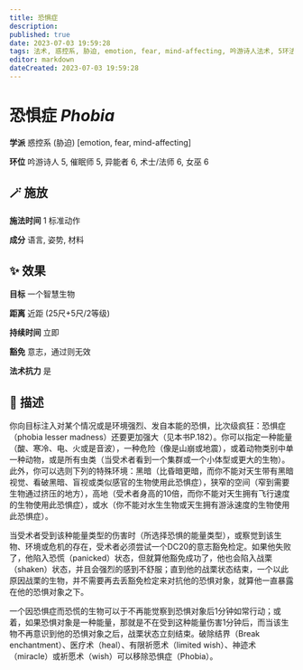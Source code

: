 ```yaml
---
title: 恐惧症
description: 
published: true
date: 2023-07-03 19:59:28
tags: 法术, 惑控系, 胁迫, emotion, fear, mind-affecting, 吟游诗人法术, 5环法术, 催眠师法术, 异能者法术, 6环法术, 术士/法师法术, 女巫法术
editor: markdown
dateCreated: 2023-07-03 19:59:28
---
```


# **恐惧症** *Phobia*

**学派** 惑控系 (胁迫) \[emotion, fear, mind-affecting\] 

**环位** 吟游诗人 5, 催眠师 5, 异能者 6, 术士/法师 6, 女巫 6

## 🪄 施放

**施法时间** 1 标准动作

**成分** 语言, 姿势, 材料

## ✨ 效果 

**目标** 一个智慧生物 

**距离** 近距 (25尺+5尺/2等级)  

**持续时间** 立即 

**豁免** 意志，通过则无效

**法术抗力** 是

## 📖 描述

你向目标注入对某个情况或是环境强烈、发自本能的恐惧，比次级疯狂：恐惧症（phobia lesser madness）还要更加强大（见本书P.182）。你可以指定一种能量（酸、寒冷、电、火或是音波），一种危险（像是山崩或地震），或着动物类别中单一种动物，或是所有虫类（当受术者看到一个集群或一个小体型或更大的生物）。此外，你可以选则下列的特殊环境：黑暗（比昏暗更暗，而你不能对天生带有黑暗视觉、看破黑暗、盲视或类似感官的生物使用此恐惧症），狭窄的空间（窄到需要生物通过挤压的地方），高地（受术者身高的10倍，而你不能对天生拥有飞行速度的生物使用此恐惧症），或水（你不能对水生生物或天生拥有游泳速度的生物使用此恐惧症）。

当受术者受到该种能量类型的伤害时（所选择恐惧的能量类型），或察觉到该生物、环境或危机的存在，受术者必须尝试一个DC20的意志豁免检定。如果他失败了，他陷入恐慌（panicked）状态，但就算他豁免成功了，他也会陷入战栗（shaken）状态，并且会强烈的感到不舒服；直到他的战栗状态结束，一个以此原因战栗的生物，并不需要再去丢豁免检定来对抗他的恐惧对象，就算他一直暴露在他的恐惧对象之下。

一个因恐惧症而恐慌的生物可以于不再能觉察到恐惧对象后1分钟如常行动；或着，如果恐惧对象是一种能量，那就是不在受到这种能量伤害1分钟后，而当该生物不再意识到他的恐惧对象之后，战栗状态立刻结束。破除结界（Break enchantment）、医疗术（heal）、有限祈愿术（limited wish）、神迹术（miracle）或祈愿术（wish）可以移除恐惧症（Phobia）。
    